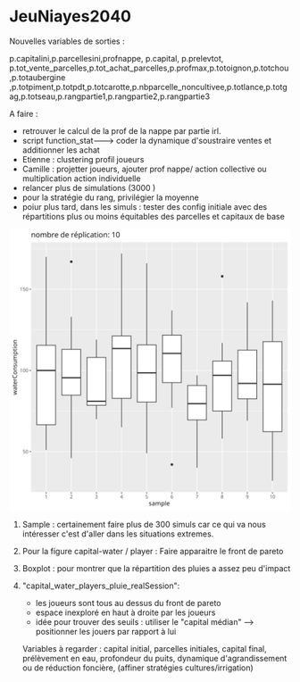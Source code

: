 # JeuNiayes2040

Nouvelles variables de sorties :

p.capitalini,p.parcellesini,profnappe, p.capital, p.prelevtot, p.tot_vente_parcelles,p.tot_achat_parcelles,p.profmax,p.totoignon,p.totchou,p.totaubergine
,p.totpiment,p.totpdt,p.totcarotte,p.nbparcelle_noncultivee,p.totlance,p.totgag,p.totseau,p.rangpartie1,p.rangpartie2,p.rangpartie3


A faire :
- retrouver le calcul de la prof de la nappe par partie irl.
- script function_stat---> coder la dynamique d'soustraire ventes et additionner les achat
- Etienne : clustering profil joueurs
- Camille : projetter joueurs, ajouter prof nappe/ action collective ou multiplication action individuelle
- relancer plus de simulations (3000 )
- pour la stratégie du rang, privilégier la moyenne
- poiur plus tard, dans les simuls : tester des config initiale avec des répartitions plus ou moins équitables des parcelles et capitaux de base

![dd](img/sample/sample10.png)

1. Sample :
	certainement faire plus de 300 simuls car ce qui va nous intéresser c'est d'aller dans les situations extremes.

2. Pour la figure capital-water / player : 
	Faire apparaitre le front de pareto

3. Boxplot : pour montrer que la répartition des pluies a assez peu d'impact

4. "capital_water_players_pluie_realSession":
	- les joueurs sont tous au dessus du front de pareto
	- espace inexploré en haut à droite par les joueurs
	- idée pour trouver des seuils : utiliser le "capital médian" --> positionner les jouers par rapport à lui
	
	Variables à regarder :
	capital initial, parcelles initiales, capital final, prélèvement en eau, profondeur du puits, dynamique d'agrandissement ou de réduction foncière, (affiner stratégies cultures/irrigation)
	
